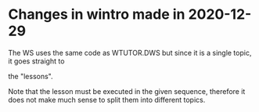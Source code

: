 # Changes in wintro made in 2020-12-29

The WS uses the same code as WTUTOR.DWS but since it is a single topic, it goes straight to

the "lessons".

Note that the lesson must be executed in the given sequence, therefore it does not make much sense to split them into different topics.